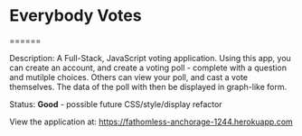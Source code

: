 # Everybody Votes
======

Description: A Full-Stack, JavaScript voting application.  Using this app, you can create an account, and create a voting poll - complete with a question and mutilple choices.  Others can view your poll, and cast a vote themselves.  The data of the poll with then be displayed in graph-like form.  

Status: __Good__ - possible future CSS/style/display refactor

View the application at: https://fathomless-anchorage-1244.herokuapp.com
